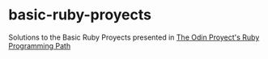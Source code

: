 # basic-ruby-proyects

Solutions to the Basic Ruby Proyects presented in [The Odin Proyect's Ruby Programming Path](https://www.theodinproject.com/paths/full-stack-ruby-on-rails/courses/ruby-programming#basic-ruby-projects)